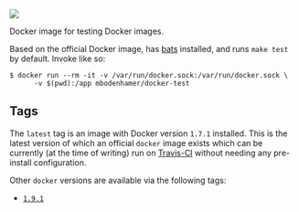 [![](https://travis-ci.org/mbodenhamer/docker-docker-test.svg?branch=1.9.1)](https://travis-ci.org/mbodenhamer/docker-docker-test)

Docker image for testing Docker images.

Based on the official Docker image, has [bats](https://github.com/sstephenson/bats) installed, and runs `make test` by default. Invoke like so:

    $ docker run --rm -it -v /var/run/docker.sock:/var/run/docker.sock \
	      -v $(pwd):/app mbodenhamer/docker-test

Tags
----

The `latest` tag is an image with Docker version `1.7.1` installed. This is the latest version of which an official `docker` image exists which can be currently (at the time of writing) run on [Travis-CI](https://travis-ci.org/) without needing any pre-install configuration.

Other `docker` versions are available via the following tags:

* [`1.9.1`](https://github.com/mbodenhamer/docker-docker-test/tree/1.9.1)


